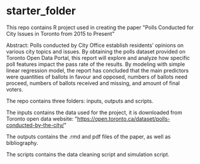 # starter_folder

This repo contains R project used in creating the paper "Polls Conducted for City Issues in Toronto from 2015 to Present"

Abstract: Polls conducted by City Office establish residents’ opinions on various city topics and issues. By obtaining the polls dataset provided on Toronto Open Data Portal, this report will explore and analyze how specific poll features impact the pass rate of the results. By modeling with simple linear regression model, the report has concluded that the main predictors were quantities of ballots in favour and opposed, numbers of ballots need proceed, numbers of ballots received and missing, and amount of final voters.

The repo contains three folders: inputs, outputs and scripts.

The inputs contains the data used for the project, it is downloaded from Toronto open data website: "https://open.toronto.ca/dataset/polls-conducted-by-the-city/"

The outputs contains the .rmd and pdf files of the paper, as well as bibliography.

The scripts contains the data cleaning script and simulation script.